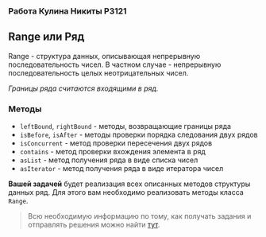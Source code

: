 ### Работа Кулина Никиты P3121

## Range или Ряд

Range - структура данных, описывающая непрерывную последовательность чисел. 
В частном случае - непрерывную последовательность целых неотрицательных чисел. 

*Границы ряда считаются входящими в ряд.*

### Методы
- `leftBound`, `rightBound` - методы, возвращающие границы ряда
- `isBefore`, `isAfter` - методы проверки порядка следования двух рядов
- `isConcurrent` - метод проверки пересечения двух рядов
- `contains` - метод проверки вхождения элемента в ряд
- `asList` - метод получения ряда в виде списка чисел
- `asIterator` - метод получения ряда в виде итератора чисел

**Вашей задачей** будет реализация всех описанных методов структуры данных ряд.
Для этого вам необходимо реализовать методы класса `Range`.

> Всю необходимую информацию по тому, как получать задания и отправлять решения 
можно найти [тут](https://github.com/tcibinan/data-structures-course).
